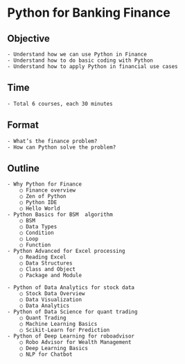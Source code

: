 # Python for Banking Finance

## Objective

	- Understand how we can use Python in Finance
	- Understand how to do basic coding with Python
	- Understand how to apply Python in financial use cases

## Time

	- Total 6 courses, each 30 minutes

## Format

	- What’s the finance problem?
	- How can Python solve the problem?

## Outline

	- Why Python for Finance
		○ Finance overview
		○ Zen of Python
		○ Python IDE
		○ Hello World
	- Python Basics for BSM  algorithm 
		○ BSM
		○ Data Types
		○ Condition
		○ Loop
		○ Function
	- Python Advanced for Excel processing
		○ Reading Excel
		○ Data Structures
		○ Class and Object
		○ Package and Module
		
	- Python of Data Analytics for stock data 
		○ Stock Data Overview
		○ Data Visualization
		○ Data Analytics 
	- Python of Data Science for quant trading
		○ Quant Trading
		○ Machine Learning Basics
		○ Scikit-Learn for Prediction 
	- Python of Deep Learning for roboadvisor
		○ Robo Advisor for Wealth Management
		○ Deep Learning Basics
		○ NLP for Chatbot
